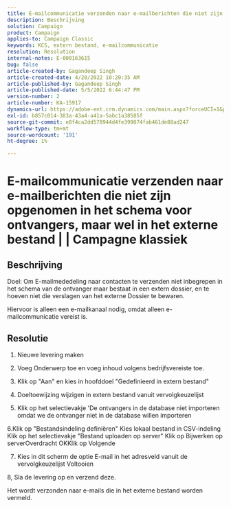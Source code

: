 ```yaml
---
title: E-mailcommunicatie verzenden naar e-mailberichten die niet zijn opgenomen in het schema voor ontvangers, maar wel in het externe bestand | | Campagne klassiek
description: Beschrijving
solution: Campaign
product: Campaign
applies-to: Campaign Classic
keywords: KCS, extern bestand, e-mailcommunicatie
resolution: Resolution
internal-notes: E-000163615
bug: false
article-created-by: Gagandeep Singh
article-created-date: 4/28/2022 10:20:35 AM
article-published-by: Gagandeep Singh
article-published-date: 5/5/2022 6:44:47 PM
version-number: 2
article-number: KA-15917
dynamics-url: https://adobe-ent.crm.dynamics.com/main.aspx?forceUCI=1&pagetype=entityrecord&etn=knowledgearticle&id=f3a22ad1-dcc6-ec11-a7b6-0022480a1004
exl-id: b857c014-383a-43a4-a41a-5abc1a38585f
source-git-commit: e8f4ca2dd578944d4fe399074fab461de88ad247
workflow-type: tm+mt
source-wordcount: '191'
ht-degree: 1%

---
```


# E-mailcommunicatie verzenden naar e-mailberichten die niet zijn opgenomen in het schema voor ontvangers, maar wel in het externe bestand | | Campagne klassiek

## Beschrijving


Doel: Om E-mailmededeling naar contacten te verzenden niet inbegrepen in het schema van de ontvanger maar bestaat in een extern dossier, en te hoeven niet die verslagen van het externe Dossier te bewaren.

Hiervoor is alleen een e-mailkanaal nodig, omdat alleen e-mailcommunicatie vereist is.


## Resolutie


1. Nieuwe levering maken

2. Voeg Onderwerp toe en voeg inhoud volgens bedrijfsvereiste toe.

3. Klik op &quot;Aan&quot; en kies in hoofddoel &quot;Gedefinieerd in extern bestand&quot;

4. Doeltoewijzing wijzigen in extern bestand vanuit vervolgkeuzelijst

5. Klik op het selectievakje &#39;De ontvangers in de database niet importeren omdat we de ontvanger niet in de database willen importeren

6.Klik op &quot;Bestandsindeling definiëren&quot; Kies lokaal bestand in CSV-indeling Klik op het selectievakje &quot;Bestand uploaden op server&quot; Klik op Bijwerken op serverOverdracht OKKlik op Volgende

7. Kies in dit scherm de optie E-mail in het adresveld vanuit de vervolgkeuzelijst Voltooien

8, Sla de levering op en verzend deze.

Het wordt verzonden naar e-mails die in het externe bestand worden vermeld.

